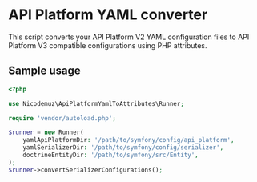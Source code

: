 # API Platform YAML converter

This script converts your API Platform V2 YAML configuration files to API Platform V3 compatible configurations using PHP attributes.

## Sample usage

```php
<?php

use Nicodemuz\ApiPlatformYamlToAttributes\Runner;

require 'vendor/autoload.php';

$runner = new Runner(
    yamlApiPlatformDir: '/path/to/symfony/config/api_platform',
    yamlSerializerDir: '/path/to/symfony/config/serializer',
    doctrineEntityDir: '/path/to/symfony/src/Entity',
);
$runner->convertSerializerConfigurations();
```